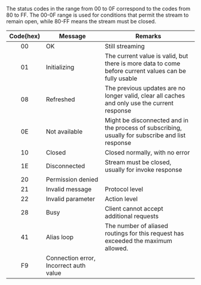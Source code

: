 The status codes in the range from 00 to 0F correspond to the codes from 80 to FF. The 00-0F range is used for conditions that permit the stream to remain open, while 80-FF means the stream must be closed. 


| Code(hex) | Message  | Remarks |
|:-------------:| ------------- |  ------------- | 
| 00     | OK | Still streaming |
| 01     | Initializing | The current value is valid, but there is more data to come before current values can be fully usable  |
| 08     | Refreshed| The previous updates are no longer valid, clear all caches and only use the current response|
| 0E| Not available| Might be disconnected and in the process of subscribing, usually for subscribe and list response|
| 10 | Closed | Closed normally, with no error  |
| 1E| Disconnected | Stream must be closed, usually for invoke response |
| 20| Permission denied|
| 21| Invalid message| Protocol level|
| 22| Invalid parameter| Action level |
| 28| Busy| Client cannot accept additional requests|
| 41 | Alias loop| The number of aliased routings for this request has exceeded the maximum allowed. 
| F9 | Connection error, Incorrect auth value| 
